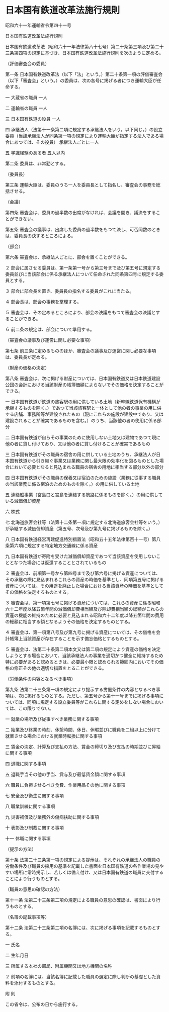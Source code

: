 # 日本国有鉄道改革法施行規則

昭和六十一年運輸省令第四十一号

日本国有鉄道改革法施行規則

日本国有鉄道改革法（昭和六十一年法律第八十七号）第二十条第三項及び第二十三条第四項の規定に基づき、日本国有鉄道改革法施行規則を次のように定める。

（評価審査会の委員）

第一条 日本国有鉄道改革法（以下「法」という。）第二十条第一項の評価審査会（以下「審査会」という。）の委員は、次の各号に掲げる者につき運輸大臣が任命する。

一 大蔵省の職員 一人

二 運輸省の職員 一人

三 日本国有鉄道の役員 一人

四 承継法人（法第十一条第二項に規定する承継法人をいう。以下同じ。）の設立委員（当該承継法人が同条第一項の規定により運輸大臣が指定する法人である場合にあつては、その役員） 承継法人ごとに一人

五 学識経験のある者 五人以内

第二条 委員は、非常勤とする。

（委員長）

第三条 運輸大臣は、委員のうち一人を委員長として指名し、審査会の事務を総括させる。

（会議）

第四条 審査会は、委員の過半数の出席がなければ、会議を開き、議決をすることができない。

第五条 審査会の議事は、出席した委員の過半数をもつて決し、可否同数のときは、委員長の決するところによる。

（部会）

第六条 審査会は、承継法人ごとに、部会を置くことができる。

２ 部会に属させる委員は、第一条第一号から第三号まで及び第五号に規定する委員並びに当該部会に係る承継法人について任命された同条第四号に規定する委員とする。

３ 部会に部会長を置き、委員長の指名する委員がこれに当たる。

４ 部会長は、部会の事務を掌理する。

５ 審査会は、その定めるところにより、部会の決議をもつて審査会の決議とすることができる。

６ 前二条の規定は、部会について準用する。

（審査会の議事及び運営に関し必要な事項）

第七条 前三条に定めるもののほか、審査会の議事及び運営に関し必要な事項は、委員長が定める。

（財産の価格の決定）

第八条 審査会は、次に掲げる財産については、日本国有鉄道又は日本鉄道建設公団の会計における当該財産の帳簿価額によらないでその価格を決定することができる。

一 日本国有鉄道が鉄道の旅客駅の用に供している土地（新幹線鉄道保有機構が承継するものを除く。）であつて当該旅客駅と一体として他の者の事業の用に供する店舗、事務所等が建設されたもの（現にこれらの施設が建設中であり、又は建設されることが確実であるものを含む。）のうち、当該他の者の使用に係る部分

二 日本国有鉄道が自らその事業のために使用しない土地又は建物であつて現に他の者に貸し付けており、又は他の者に貸し付けることが確実であるもの

三 日本国有鉄道がその職員の宿舎の用に供している土地のうち、承継法人が日本国有鉄道から引き継ぐ事業又は業務に関し最大限の効率化を図るものとした場合において必要となると見込まれる職員の宿舎の用地に相当する部分以外の部分

四 日本国有鉄道がその職員の保養又は宿泊のための施設（業務に従事する職員の当該業務に係る宿泊のためのものを除く。）の用に供している土地

五 連絡船事業（宮島口と宮島を連絡する航路に係るものを除く。）の用に供している減価償却資産

六 株式

七 北海道旅客会社等（法第十二条第一項に規定する北海道旅客会社等をいう。）が承継する減価償却資産（第五号、次号及び第九号に掲げるものを除く。）

八 日本国有鉄道経営再建促進特別措置法（昭和五十五年法律第百十一号）第八条第六項に規定する特定地方交通線に係る資産

九 日本国有鉄道が寄附を受けた減価償却資産であつて当該資産を使用しないこととなつた場合には返還することとされているもの

２ 審査会は、前項第一号から第四号まで及び第六号に掲げる資産については、その承継の際に見込まれるこれらの資産の時価を基準とし、同項第五号に掲げる資産については、その用途を廃止した場合における当該資産の時価を基準としてその価格を決定するものとする。

３ 審査会は、第一項第七号に掲げる資産については、これらの資産に係る昭和六十二年度以降五箇年間の減価償却費相当額及び除却費相当額の総額がこれらの資産の機能の維持のために必要と見込まれる昭和六十二年度以降五箇年間の費用の総額に相当する額となるようその価格を決定するものとする。

４ 審査会は、第一項第八号及び第九号に掲げる資産については、その価格を会計帳簿上当該資産が存在することを示す備忘価格とするものとする。

５ 審査会は、法第二十条第二項本文又は第二項の規定により資産の価格を決定しようとする場合において、当該承継法人の事業を適切かつ健全に維持するため特に必要があると認めるときは、必要最小限と認められる範囲内においてその価格の修正その他の適切な措置をとることができる。

（労働条件の内容となるべき事項）

第九条 法第二十三条第一項の規定により提示する労働条件の内容となるべき事項は、次に掲げるものとする。ただし、第五号から第十一号までに掲げる事項については、同項に規定する設立委員等がこれらに関する定めをしない場合においては、この限りでない。

一 就業の場所及び従事すべき業務に関する事項

二 始業及び終業の時刻、休憩時間、休日、休暇並びに職員を二組以上に分けて就業させる場合における就業時転換に関する事項

三 賃金の決定、計算及び支払の方法、賃金の締切り及び支払の時期並びに昇給に関する事項

四 退職に関する事項

五 退職手当その他の手当、賞与及び最低賃金額に関する事項

六 職員に負担させるべき食費、作業用品その他に関する事項

七 安全及び衛生に関する事項

八 職業訓練に関する事項

九 災害補償及び業務外の傷病扶助に関する事項

十 表彰及び制裁に関する事項

十一 休職に関する事項

（提示の方法）

第十条 法第二十三条第一項の規定による提示は、それぞれの承継法人の職員の労働条件及び職員の採用の基準を記載した書面を日本国有鉄道の各作業場の見やすい場所に常時掲示し、若しくは備え付け、又は日本国有鉄道の職員に交付することにより行うものとする。

（職員の意思の確認の方法）

第十一条 法第二十三条第二項の規定による職員の意思の確認は、書面により行うものとする。

（名簿の記載事項等）

第十二条 法第二十三条第二項の名簿には、次に掲げる事項を記載するものとする。

一 氏名

二 生年月日

三 所属する本社の部局、附属機関又は地方機関の名称

２ 前項の名簿には、当該名簿に記載した職員の選定に際し判断の基礎とした資料を添付するものとする。

附 則

この省令は、公布の日から施行する。
